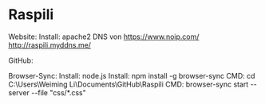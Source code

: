 # Raspili
Website:
Install: apache2
DNS von https://www.noip.com/
http://raspili.myddns.me/

GitHub:

Browser-Sync:
Install: node.js
Install: npm install -g browser-sync
CMD: cd C:\Users\Weiming Li\Documents\GitHub\Raspili
CMD: browser-sync start --server --file "css/*.css"
